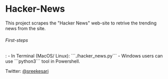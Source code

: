 # Hacker-News
This project scrapes the "Hacker News" web-site to retrive the trending news from the site.

<h6>First-steps</h6>:
- In Terminal (MacOS/ Linux):
  ```./hacker_news.py```
- Windows users can use ```python3``` tool in Powershell.

Twitter: <a href="https://twitter.com/sreekesari">@sreekesari</a>
